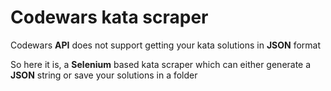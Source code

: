 # Codewars kata scraper

Codewars **API** does not support getting your kata solutions in **JSON** format

So here it is, a **Selenium** based kata scraper which can
either generate a **JSON** string or save your solutions in a folder